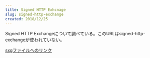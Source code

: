 ```yaml
---
title: Signed HTTP Exhcnage
slug: signed-http-exchange
created: 2018/12/25
---
```


Signed HTTP Exchangeについて調べている。このURLはsigned-http-exchangeが使われていない。

<a href="/signed.sxg.dummy">sxgファイルへのリンク</a>
